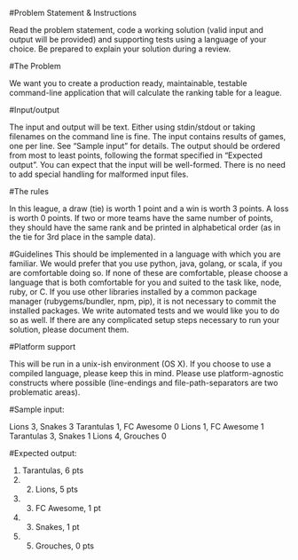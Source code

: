 #Problem Statement & Instructions 

Read the problem statement, code a working solution (valid input and output will be provided) and supporting tests using a language of your choice. Be prepared to explain your solution during a review. 

#The Problem 

We want you to create a production ready, maintainable, testable command-line application that will calculate the ranking table for a league. 

#Input/output 

The input and output will be text. Either using stdin/stdout or taking filenames on the command line is fine. The input contains results of games, one per line. See “Sample input” for details. 
The output should be ordered from most to least points, following the format specified in “Expected output”. 
You can expect that the input will be well-formed. There is no need to add special handling for malformed input files. 

#The rules 

In this league, a draw (tie) is worth 1 point and a win is worth 3 points. A loss is worth 0 points. If two or more teams have the same number of points, they should have the same rank and be printed in alphabetical order (as in the tie for 3rd place in the sample data). 

#Guidelines 
This should be implemented in a language with which you are familiar. We would prefer that you use python, java, golang, or scala, if you are comfortable doing so. If none of these are comfortable, please choose a language that is both comfortable for you and suited to the task like, node, ruby, or C. If you use other libraries installed by a common package manager (rubygems/bundler, npm,
pip), it is not necessary to commit the installed packages. We write automated tests and we would like you to do so as well. If there are any complicated setup steps necessary to run your solution, please document them. 

#Platform support 

This will be run in a unix-ish environment (OS X). If you choose to use a compiled language, please keep this in mind. Please use platform-agnostic constructs where possible (line-endings and file-path-separators are two problematic areas). 

#Sample input: 

Lions 3, Snakes 3 
Tarantulas 1, FC Awesome 0 
Lions 1, FC Awesome 1 
Tarantulas 3, Snakes 1 
Lions 4, Grouches 0 

#Expected output: 
1. Tarantulas, 6 pts 
2. 2. Lions, 5 pts 
3. 3. FC Awesome, 1 pt 
4. 3. Snakes, 1 pt 
5. 5. Grouches, 0 pts
